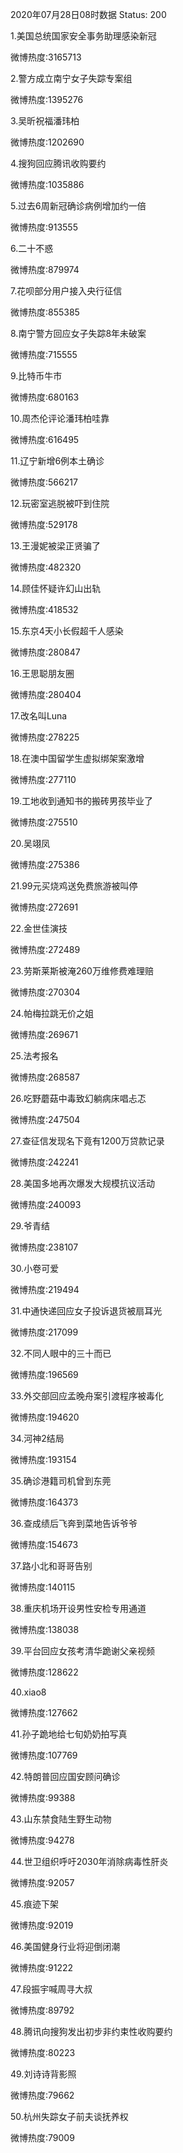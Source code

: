 2020年07月28日08时数据
Status: 200

1.美国总统国家安全事务助理感染新冠

微博热度:3165713

2.警方成立南宁女子失踪专案组

微博热度:1395276

3.吴昕祝福潘玮柏

微博热度:1202690

4.搜狗回应腾讯收购要约

微博热度:1035886

5.过去6周新冠确诊病例增加约一倍

微博热度:913555

6.二十不惑

微博热度:879974

7.花呗部分用户接入央行征信

微博热度:855385

8.南宁警方回应女子失踪8年未破案

微博热度:715555

9.比特币牛市

微博热度:680163

10.周杰伦评论潘玮柏哇靠

微博热度:616495

11.辽宁新增6例本土确诊

微博热度:566217

12.玩密室逃脱被吓到住院

微博热度:529178

13.王漫妮被梁正贤骗了

微博热度:482320

14.顾佳怀疑许幻山出轨

微博热度:418532

15.东京4天小长假超千人感染

微博热度:280847

16.王思聪朋友圈

微博热度:280404

17.改名叫Luna

微博热度:278225

18.在澳中国留学生虚拟绑架案激增

微博热度:277110

19.工地收到通知书的搬砖男孩毕业了

微博热度:275510

20.吴翊凤

微博热度:275386

21.99元买烧鸡送免费旅游被叫停

微博热度:272691

22.金世佳演技

微博热度:272489

23.劳斯莱斯被淹260万维修费难理赔

微博热度:270304

24.帕梅拉跳无价之姐

微博热度:269671

25.法考报名

微博热度:268587

26.吃野蘑菇中毒致幻躺病床唱忐忑

微博热度:247504

27.查征信发现名下竟有1200万贷款记录

微博热度:242241

28.美国多地再次爆发大规模抗议活动

微博热度:240093

29.爷青结

微博热度:238107

30.小卷可爱

微博热度:219494

31.中通快递回应女子投诉退货被扇耳光

微博热度:217099

32.不同人眼中的三十而已

微博热度:196569

33.外交部回应孟晚舟案引渡程序被毒化

微博热度:194620

34.河神2结局

微博热度:193154

35.确诊港籍司机曾到东莞

微博热度:164373

36.查成绩后飞奔到菜地告诉爷爷

微博热度:154673

37.路小北和哥哥告别

微博热度:140115

38.重庆机场开设男性安检专用通道

微博热度:138038

39.平台回应女孩考清华跪谢父亲视频

微博热度:128622

40.xiao8

微博热度:127662

41.孙子跪地给七旬奶奶拍写真

微博热度:107769

42.特朗普回应国安顾问确诊

微博热度:99388

43.山东禁食陆生野生动物

微博热度:94278

44.世卫组织呼吁2030年消除病毒性肝炎

微博热度:92057

45.痕迹下架

微博热度:92019

46.美国健身行业将迎倒闭潮

微博热度:91222

47.段振宇喊周寻大叔

微博热度:89792

48.腾讯向搜狗发出初步非约束性收购要约

微博热度:80223

49.刘诗诗背影照

微博热度:79662

50.杭州失踪女子前夫谈抚养权

微博热度:79009

